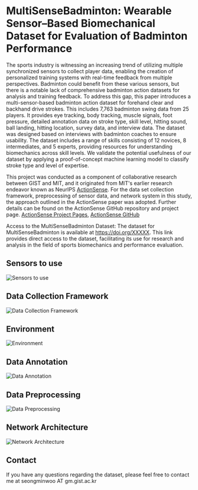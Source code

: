 
# MultiSenseBadminton: Wearable Sensor–Based Biomechanical Dataset for Evaluation of Badminton Performance

The sports industry is witnessing an increasing trend of utilizing multiple synchronized sensors to collect player data, enabling the creation of personalized training systems with real-time feedback from multiple perspectives. Badminton could benefit from these various sensors, but there is a notable lack of comprehensive badminton action datasets for analysis and training feedback. To address this gap, this paper introduces a multi-sensor-based badminton action dataset for forehand clear and backhand drive strokes. This includes 7,763 badminton swing data from 25 players. It provides eye tracking, body tracking, muscle signals, foot pressure, detailed annotation data on stroke type, skill level, hitting sound, ball landing, hitting location, survey data, and interview data. The dataset was designed based on interviews with badminton coaches to ensure usability. The dataset includes a range of skills consisting of 12 novices, 8 intermediates, and 5 experts, providing resources for understanding biomechanics across skill levels. We validate the potential usefulness of our dataset by applying a proof-of-concept machine learning model to classify stroke type and level of expertise.

This project was conducted as a component of collaborative research between GIST and MIT, and it originated from MIT's earlier research endeavor known as NeurIPS [ActionSense](https://proceedings.neurips.cc/paper_files/paper/2022/file/5985e81d65605827ac35401999aea22a-Paper-Datasets_and_Benchmarks.pdf). For the data set collection framework, preprocessing of sensor data, and network system in this study, the approach outlined in the ActionSense paper was adopted. Further details can be found on the ActionSense GitHub repository and project page. [ActionSense Project Pages](https://action-net.csail.mit.edu/), [ActionSense GitHub](https://github.com/delpreto/ActionNet)

Access to the MultiSenseBadminton Dataset: The dataset for MultiSenseBadminton is available at https://doi.org/XXXXX. This link provides direct access to the dataset, facilitating its use for research and analysis in the field of sports biomechanics and performance evaluation.

## Sensors to use

![Sensors to use](https://user-images.githubusercontent.com/79134282/233352475-a961fe8a-ba6c-4d77-a83b-8449ddeea52e.jpg)

## Data Collection Framework

![Data Collection Framework](https://user-images.githubusercontent.com/79134282/233351724-3bba3af4-1cbf-442c-a77f-a836ac986298.jpg)

## Environment

![Environment](https://user-images.githubusercontent.com/79134282/233352857-31ca2d5e-73ab-4e29-b44b-ae304c2011ab.jpg)

## Data Annotation

![Data Annotation](https://user-images.githubusercontent.com/79134282/233352940-9f69c707-3154-4b1d-895c-544ca3766143.jpg)

## Data Preprocessing

![Data Preprocessing](https://user-images.githubusercontent.com/79134282/233353008-060aae23-26a0-4684-8337-97ab22ac88e7.jpg)

## Network Architecture

![Network Architecture](https://user-images.githubusercontent.com/79134282/233352749-cfac7fec-f370-4b53-a91e-d581793011a0.jpg)



## Contact

If you have any questions regarding the dataset, please feel free to contact me at seongminwoo AT gm.gist.ac.kr









